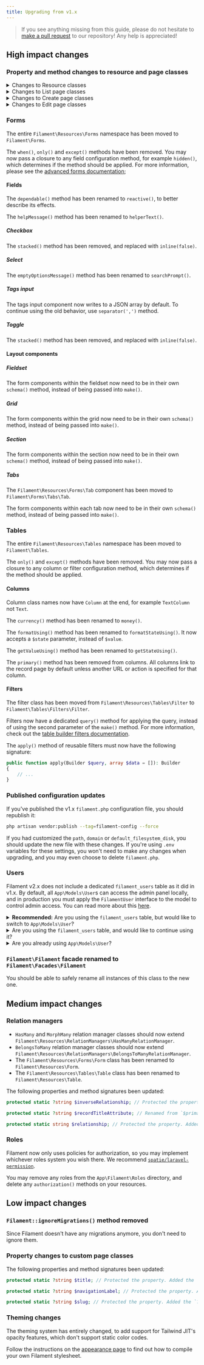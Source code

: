```yaml
---
title: Upgrading from v1.x
---
```


> If you see anything missing from this guide, please do not hesitate to [make a pull request](https://github.com/laravel-filament/filament/edit/2.x/packages/admin/docs/09-upgrade-guide.md) to our repository! Any help is appreciated!

## High impact changes

### Property and method changes to resource and page classes

<details>
<summary>
Changes to Resource classes
</summary>

- The `Filament\Resources\Forms\Form` class has been renamed to `Filament\Resources\Form`.
- The `Filament\Resources\Tables\Table` class has been renamed to `Filament\Resources\Table`.

The following properties and method signatures been updated:

```php
protected static ?string $label; // Protected the property. Added the `?string` type.

protected static ?string $model; // Protected the property. Added the `?string` type.

protected static ?string $navigationIcon; // Renamed from `$icon`. Protected the property. Added the `?string` type.

protected static ?string $navigationLabel; // Protected the property. Added the `?string` type.

protected static ?int $navigationSort; // Protected the property. Added the `?int` type.

protected static ?string $recordTitleAttribute; // Renamed from `$primaryColumn`. Protected the property. Added the `?string` type.

protected static ?string $slug; // Protected the property. Added the `?string` type.

public static function form(Form $form): Form; // Added the `Form` return type.

public static function table(Table $table): Table; // Added the `Table` return type.

public static function getRelations(): array; // Renamed from `relations()`. Added the `array` return type.

public static function getPages(): array; // Renamed from `routes()`. Added the `array` return type.
```

The syntax for registering pages in `getPages()` (formerly `routes()`) has been updated:

```php
public static function getPages(): array
{
    return [
        'index' => Pages\ListUsers::route('/'),
        'create' => Pages\CreateUser::route('/create'),
        'edit' => Pages\EditUser::route('/{record}/edit'),
    ];
}
```
</details>

<details>
<summary>
Changes to List page classes
</summary>

The following properties and method signatures been updated:

```php
protected static string $resource; // Protected the property. Added the `string` type.
```
</details>

<details>
<summary>
Changes to Create page classes
</summary>

The following properties and method signatures been updated:

```php
protected static string $resource; // Protected the property. Added the `string` type.
```
</details>

<details>
<summary>
Changes to Edit page classes
</summary>

The following properties and method signatures been updated:

```php
protected static string $resource; // Protected the property. Added the `string` type.
```
</details>

### Forms

The entire `Filament\Resources\Forms` namespace has been moved to `Filament\Forms`.

The `when()`, `only()` and `except()` methods have been removed. You may now pass a closure to any field configuration method, for example `hidden()`, which determines if the method should be applied. For more information, please see the [advanced forms documentation](/docs/forms/advanced#using-callback-customisation);

#### Fields

The `dependable()` method has been renamed to `reactive()`, to better describe its effects.

The `helpMessage()` method has been renamed to `helperText()`.

##### Checkbox

The `stacked()` method has been removed, and replaced with `inline(false)`.

##### Select

The `emptyOptionsMessage()` method has been renamed to `searchPrompt()`.

##### Tags input

The tags input component now writes to a JSON array by default. To continue using the old behavior, use `separator(',')` method.

##### Toggle

The `stacked()` method has been removed, and replaced with `inline(false)`.

#### Layout components

##### Fieldset

The form components within the fieldset now need to be in their own `schema()` method, instead of being passed into `make()`.

##### Grid

The form components within the grid now need to be in their own `schema()` method, instead of being passed into `make()`.

##### Section

The form components within the section now need to be in their own `schema()` method, instead of being passed into `make()`.

##### Tabs

The `Filament\Resources\Forms\Tab` component has been moved to `Filament\Forms\Tabs\Tab`.

The form components within each tab now need to be in their own `schema()` method, instead of being passed into `make()`.

### Tables

The entire `Filament\Resources\Tables` namespace has been moved to `Filament\Tables`.

The `only()` and `except()` methods have been removed. You may now pass a closure to any column or filter configuration method, which determines if the method should be applied.

#### Columns

Column class names now have `Column` at the end, for example `TextColumn` not `Text`.

The `currency()` method has been renamed to `money()`.

The `formatUsing()` method has been renamed to `formatStateUsing()`. It now accepts a `$state` parameter, instead of `$value`.

The `getValueUsing()` method has been renamed to `getStateUsing()`.

The `primary()` method has been removed from columns. All columns link to the record page by default unless another URL or action is specified for that column.

#### Filters

The filter class has been moved from `Filament\Resources\Tables\Filter` to `Filament\Tables\Filters\Filter`.

Filters now have a dedicated `query()` method for applying the query, instead of using the second parameter of the `make()` method. For more information, check out the [table builder filters documentation](/docs/tables/filters).

The `apply()` method of reusable filters must now have the following signature:

```php
public function apply(Builder $query, array $data = []): Builder
{
    // ...
}
```

### Published configuration updates

If you've published the v1.x `filament.php` configuration file, you should republish it:

```bash
php artisan vendor:publish --tag=filament-config --force
```

If you had customized the `path`, `domain` or `default_filesystem_disk`, you should update the new file with these changes. If you're using `.env` variables for these settings, you won't need to make any changes when upgrading, and you may even choose to delete `filament.php`.

### Users

Filament v2.x does not include a dedicated `filament_users` table as it did in v1.x. By default, all `App\Models\User`s can access the admin panel locally, and in production you must apply the `FilamentUser` interface to the model to control admin access. You can read more about this [here](users).

<details>
<summary>
<strong>Recommended:</strong> Are you using the <code>filament_users</code> table, but would like to switch to <code>App\Models\User</code>?
</summary>

First, you'll need to copy the old migrations to your app, to ensure that Laravel does not complain about them missing:

<details>
<summary>
<code>database/migrations/0000_00_00_000000_create_filament_users_table.php</code>
</summary>

```php
<?php

use Illuminate\Database\Migrations\Migration;
use Illuminate\Database\Schema\Blueprint;
use Illuminate\Support\Facades\Schema;

class CreateFilamentUsersTable extends Migration
{
    public function up(): void
    {
        Schema::create('filament_users', function (Blueprint $table): void {
            $table->id();
            $table->string('avatar')->nullable();
            $table->string('email')->unique();
            $table->string('name');
            $table->string('password');
            $table->rememberToken();
            $table->timestamps();
        });
    }

    public function down(): void
    {
        Schema::dropIfExists('filament_users');
    }
}
```
</details>

<details>
<summary>
<code>database/migrations/0000_00_00_000001_create_filament_password_resets_table.php</code>
</summary>

```php
<?php

use Illuminate\Database\Migrations\Migration;
use Illuminate\Database\Schema\Blueprint;
use Illuminate\Support\Facades\Schema;

class CreateFilamentPasswordResetsTable extends Migration
{
    public function up(): void
    {
        Schema::create('filament_password_resets', function (Blueprint $table): void {
            $table->string('email')->index();
            $table->string('token');
            $table->timestamp('created_at')->nullable();
        });
    }

    public function down(): void
    {
        Schema::dropIfExists('filament_password_resets');
    }
}
```
</details>

Create a migration to drop the `filament_users` and `filament_password_resets` tables:

```php
<?php

use Illuminate\Database\Migrations\Migration;
use Illuminate\Support\Facades\Schema;

class DropFilamentUsersAndFilamentPasswordResetsTables extends Migration
{
    public function up(): void
    {
        Schema::dropIfExists('filament_users');
        Schema::dropIfExists('filament_password_resets');
    }
}
```
</details>

<details>
<summary>
Are you using the <code>filament_users</code> table, and would like to continue using it?
</summary>

To keep the `filament_users` and `filament_password_resets` tables in your app, you'll need to copy the old migrations and model into your app.

<details>
<summary>
<code>database/migrations/0000_00_00_000000_create_filament_users_table.php</code>
</summary>

```php
<?php

use Illuminate\Database\Migrations\Migration;
use Illuminate\Database\Schema\Blueprint;
use Illuminate\Support\Facades\Schema;

class CreateFilamentUsersTable extends Migration
{
    public function up(): void
    {
        Schema::create('filament_users', function (Blueprint $table): void {
            $table->id();
            $table->string('avatar')->nullable();
            $table->string('email')->unique();
            $table->string('name');
            $table->string('password');
            $table->rememberToken();
            $table->timestamps();
        });
    }

    public function down(): void
    {
        Schema::dropIfExists('filament_users');
    }
}
```
</details>

<details>
<summary>
<code>database/migrations/0000_00_00_000001_create_filament_password_resets_table.php</code>
</summary>

```php
<?php

use Illuminate\Database\Migrations\Migration;
use Illuminate\Database\Schema\Blueprint;
use Illuminate\Support\Facades\Schema;

class CreateFilamentPasswordResetsTable extends Migration
{
    public function up(): void
    {
        Schema::create('filament_password_resets', function (Blueprint $table): void {
            $table->string('email')->index();
            $table->string('token');
            $table->timestamp('created_at')->nullable();
        });
    }

    public function down(): void
    {
        Schema::dropIfExists('filament_password_resets');
    }
}
```
</details>

<details>
<summary>
<code>app/Models/FilamentUser.php</code>
</summary>

```php
<?php

namespace App\Models;

use Filament\Models\Contracts;
use Illuminate\Foundation\Auth\User as Authenticatable;

class FilamentUser extends Authenticatable implements Contracts\FilamentUser, Contracts\HasAvatar
{
    protected $guarded = [];

    protected $hidden = [
        'password',
        'remember_token',
    ];
    
    public function canAccessFilament(): bool
    {
        return true;
    }
    
    public function getFilamentAvatarUrl(): ?string
    {
        return $this->avatar;
    }
}
```
</details>
</details>

<details>
<summary>
Are you already using <code>App\Models\User</code>?
</summary>

1) Remove the `IsFilamentUser` trait from the model.
2) Remove the `$filamentUserColumn` property if you use them. Instead, control admin access with `canAccessFilament()`.
3) If you have a `canAccessFilament()` method, add a `bool` return type to it.
4) Remove the `$filamentAdminColumn` and `$filamentRolesColumn` properties, and `isFilamentAdmin()` method, if you use them. Filament now only uses policies for authorization, so you may implement whichever roles system you wish there. We recommend [`spatie/laravel-permission`](https://github.com/spatie/laravel-permission).
</details>

### `Filament\Filament` facade renamed to `Filament\Facades\Filament`

You should be able to safely rename all instances of this class to the new one.

## Medium impact changes

### Relation managers

- `HasMany` and `MorphMany` relation manager classes should now extend `Filament\Resources\RelationManagers\HasManyRelationManager`.
- `BelongsToMany` relation manager classes should now extend `Filament\Resources\RelationManagers\BelongsToManyRelationManager`.
- The `Filament\Resources\Forms\Form` class has been renamed to `Filament\Resources\Form`.
- The `Filament\Resources\Tables\Table` class has been renamed to `Filament\Resources\Table`.

The following properties and method signatures been updated:

```php
protected static ?string $inverseRelationship; // Protected the property. Added the `?string` type.

protected static ?string $recordTitleAttribute; // Renamed from `$primaryColumn`. Protected the property. Added the `?string` type.

protected static string $relationship; // Protected the property. Added the `string` type.
```

### Roles

Filament now only uses policies for authorization, so you may implement whichever roles system you wish there. We recommend [`spatie/laravel-permission`](https://github.com/spatie/laravel-permission).

You may remove any roles from the `App\Filament\Roles` directory, and delete any `authorization()` methods on your resources.

## Low impact changes

### `Filament::ignoreMigrations()` method removed

Since Filament doesn't have any migrations anymore, you don't need to ignore them.

### Property changes to custom page classes

The following properties and method signatures been updated:

```php
protected static ?string $title; // Protected the property. Added the `?string` type.

protected static ?string $navigationLabel; // Protected the property. Added the `?string` type.

protected static ?string $slug; // Protected the property. Added the `?string` type.
```

### Theming changes

The theming system has entirely changed, to add support for Tailwind JIT's opacity features, which don't support static color codes.

Follow the instructions on the [appearance page](appearance#building-themes) to find out how to compile your own Filament stylesheet.

